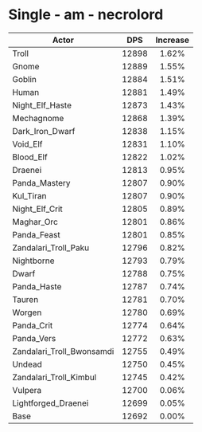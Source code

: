 # Single - am - necrolord
| Actor | DPS | Increase |
|---|:---:|:---:|
|Troll|12898|1.62%|
|Gnome|12889|1.55%|
|Goblin|12884|1.51%|
|Human|12881|1.49%|
|Night_Elf_Haste|12873|1.43%|
|Mechagnome|12868|1.39%|
|Dark_Iron_Dwarf|12838|1.15%|
|Void_Elf|12831|1.10%|
|Blood_Elf|12822|1.02%|
|Draenei|12813|0.95%|
|Panda_Mastery|12807|0.90%|
|Kul_Tiran|12807|0.90%|
|Night_Elf_Crit|12805|0.89%|
|Maghar_Orc|12801|0.86%|
|Panda_Feast|12801|0.85%|
|Zandalari_Troll_Paku|12796|0.82%|
|Nightborne|12793|0.79%|
|Dwarf|12788|0.75%|
|Panda_Haste|12787|0.74%|
|Tauren|12781|0.70%|
|Worgen|12780|0.69%|
|Panda_Crit|12774|0.64%|
|Panda_Vers|12772|0.63%|
|Zandalari_Troll_Bwonsamdi|12755|0.49%|
|Undead|12750|0.45%|
|Zandalari_Troll_Kimbul|12745|0.42%|
|Vulpera|12700|0.06%|
|Lightforged_Draenei|12699|0.05%|
|Base|12692|0.00%|
